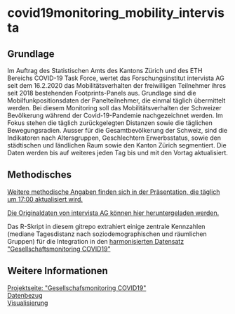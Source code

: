# covid19monitoring_mobility_intervista

## Grundlage
Im Auftrag des Statistischen Amts des Kantons Zürich und des ETH Bereichs COVID-19 Task Force, wertet das Forschungsinstitut  intervista AG seit dem 16.2.2020 das Mobilitätsverhalten der freiwilligen Teilnehmer ihres seit 2018 bestehenden Footprints-Panels aus.  Grundlage sind die Mobilfunkpositionsdaten der Panelteilnehmer, die einmal täglich übermittelt werden.  Bei diesem Monitoring soll das Mobilitätsverhalten der Schweizer Bevölkerung während der Covid-19-Pandemie nachgezeichnet werden. Im Fokus stehen die täglich zurückgelegten Distanzen sowie die täglichen Bewegungsradien. Ausser für die Gesamtbevölkerung der Schweiz, sind die Indikatoren  nach Altersgruppen, Geschlechtern Erwerbsstatus, sowie den städtischen und ländlichen Raum sowie den Kanton Zürich segmentiert. Die Daten werden bis auf weiteres jeden Tag bis und mit den Vortag aktualisiert.

## Methodisches

[Weitere methodische Angaben finden sich  in der Präsentation, die täglich um 17:00 aktualisiert wird.](https://www.intervista.ch/media/2020/03/Report_Mobilit%c3%a4ts-Monitoring_Covid-19.pdf)

[Die Originaldaten von intervista AG können hier heruntergeladen werden.](https://www.intervista.ch/media/2020/03/Download_Mobilit%C3%A4ts-Monitoring_Covid-19.zip)

Das R-Skript in diesem gitrepo extrahiert einige zentrale Kennzahlen (mediane Tagesdistanz nach soziodemographischen und räumlichen Gruppen) für die Integration in den [harmonisierten Datensatz "Gesellschaftsmonitoring COVID19"](https://raw.githubusercontent.com/statistikZH/covid19monitoring/master/covid19socialmonitoring.csv)

## Weitere Informationen
[Projektseite: "Gesellschafsmonitoring COVID19"](https://github.com/statistikZH/covid19monitoring) <br>
[Datenbezug](https://www.web.statistik.zh.ch/covid19_indikatoren_uebersicht/#/) <br>
[Visualisierung](https://www.web.statistik.zh.ch/cms_vis/covid19_indikatoren/) <br>





